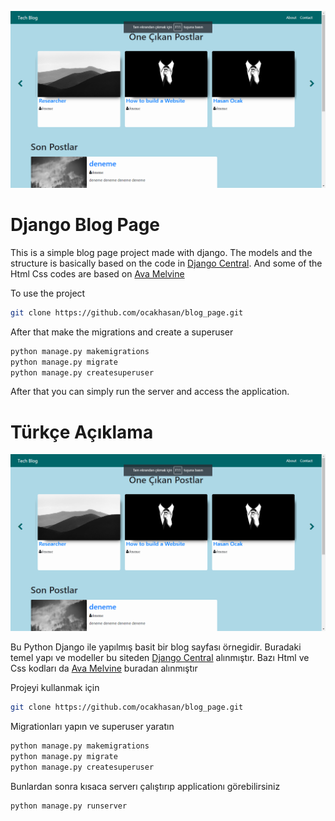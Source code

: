 ![ss](screenshots/first.png)

# Django Blog Page

This is a simple blog page project made with django. The models and the structure is basically based on the code in [Django Central](https://djangocentral.com/building-a-blog-application-with-django/). And some of the Html Css codes are based on [Ava Melvine](https://www.youtube.com/channel/UCjOVC0tPIo78a_DNeYs7ETQ)


To use the project 

```bash
git clone https://github.com/ocakhasan/blog_page.git
```
After that make the migrations and create a superuser

```bash
python manage.py makemigrations
python manage.py migrate
python manage.py createsuperuser
```

After that you can simply run the server and access the application.

# Türkçe Açıklama
![ss](screenshots/first.png)

Bu Python Django ile yapılmış basit bir blog sayfası örnegidir. Buradaki temel yapı ve modeller bu siteden [Django Central](https://djangocentral.com/building-a-blog-application-with-django/) alınmıştır. Bazı Html ve Css kodları da [Ava Melvine](https://www.youtube.com/channel/UCjOVC0tPIo78a_DNeYs7ETQ) buradan alınmıştır

Projeyi kullanmak için 

```bash
git clone https://github.com/ocakhasan/blog_page.git
```
Migrationları yapın ve superuser yaratın

```bash
python manage.py makemigrations
python manage.py migrate
python manage.py createsuperuser
```

Bunlardan sonra kısaca serverı çalıştırıp applicationı görebilirsiniz
```bash
python manage.py runserver
```
